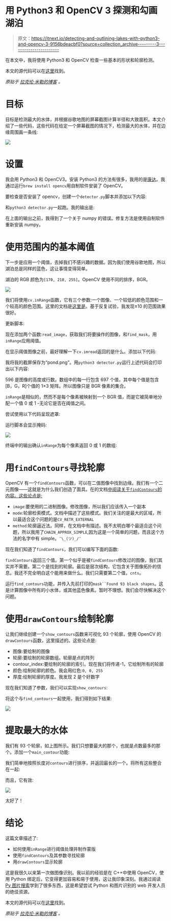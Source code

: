 # 用 Python3 和 OpenCV 3 探测和勾画湖泊

> 原文：<https://itnext.io/detecting-and-outlining-lakes-with-python3-and-opencv-3-9156bdeacbf0?source=collection_archive---------3----------------------->

在本文中，我将使用 Python3 和 OpenCV 检查一些基本的形状和轮廓检测。

本文的源代码可以在[这里](https://github.com/lmiller1990/python-opencv-lake-recognition)找到。

*原贴于* [*拉克伦·米勒的博客*](https://lmiller1990.github.io/electic/) *。*

# 目标

目标是检测最大的水体，并根据谷歌地图的屏幕截图计算半径和大致面积。本文介绍了一些代码，这些代码在给定一个屏幕截图的情况下，检测最大的水体，并在边缘周围画一条线:

![](img/dedee4df4ed2a18e5395f3074b83222f.png)

# 设置

我会用 Python3 和 OpenCV3。安装 Python3 的方法有很多，我用的是[康达](https://anaconda.org/anaconda/python)。我通过运行`brew install opencv`用自制软件安装了 OpenCV。

要检查是否安装了 opencv，创建一个`detector.py`脚本并添加以下内容:

和`python3 detector.py`一起跑。我的输出是:

在上面的输出之前，我得到了一个关于 numpy 的错误。修复方法是使用自制软件重新安装 numpy。

# 使用范围内的基本阈值

下一步是应用一个阈值，去掉我们不感兴趣的数据。因为我们使用谷歌地图，所以湖泊总是同样的蓝色，这让事情变得简单。

湖泊的 RGB 颜色为`[170, 218, 255]`。OpenCV 使用不同的排序，BGR。

![](img/4231c9a1499de78850bed6e6b9f3c952.png)

我们将使用`cv.inRange`函数，它有三个参数:一个图像、一个较低的颜色范围和一个较高的颜色范围。这里的文档是[这里是](https://docs.opencv.org/2.4/modules/core/doc/operations_on_arrays.html#inrange)。基于反复试验，我发现±10 的范围效果很好。

更新脚本:

现在添加两个函数:`read_image`，获取我们将要操作的图像，和`find_mask`，用`inRange`应用阈值。

在显示阈值图像之前，最好理解一下`cv.imread`返回的是什么。添加以下代码:

我将我的截屏保存为“pond.png”。用`python3 detector.py`运行上述代码会打印出以下内容:

596 是图像的高度或行数。数组中的每一行包含 697 个值，其中每个值是包含[B，G，R]个值的 1×3 矩阵。所以图像只是 BGR 像素的集合。

`inRange`是相似的，然而不是每个像素被映射到一个 BGR 值，而是它被简单地分配一个值 0 或 1 -无论它是否在阈值之间。

尝试使用以下代码呈现遮罩:

运行脚本会显示掩码:

![](img/46a0ac5e0abcdcaa98423f7735c7ea87.png)

终端中的输出确认`inRange`为每个像素返回 0 或 1 的数组:

# 用`findContours`寻找轮廓

OpenCV 有一个`findContours`函数，可以在二值图像中找到边缘。我们有一个二元图像——这就是为什么我们创造了面具。在的文档[中阅读关于`findContours`的内容。这些论点是:](https://docs.opencv.org/2.4/modules/imgproc/doc/structural_analysis_and_shape_descriptors.html?#findcontours)

*   `image`:要使用的二进制图像。修改图像，所以我们应该传入一个副本
*   `mode`:轮廓检索模式。文档中描述了这些模式。我们关注的是最大的区域，所以最适合这个问题的是`CV_RETR_EXTERNAL`
*   `method`:轮廓逼近法。同样，在文档中有描述。我不太明白哪个最适合这个问题，所以我用了`CHAIN_APPROX_SIMPLE`,因为这是一个简单的问题，而且这个方法的名字中有 simple。`¯\_(ツ)_/¯`

现在我们知道了`findContours`，我们可以编写下面的函数:

`findContours`返回三个值。第一个似乎是被`findContours`修改过的图像，我们其实并不需要。第二个是找到的轮廓。最后是层次结构，它包含关于图像拓扑的信息。我还不完全明白这个能用来做什么。我们只需要第二个值，`cnts`。

运行`find_contours`功能，并传入先前打印的`mask``Found 93 black shapes`。这是计算图像中所有的小水体，或其他蓝色像素。暂时不理想。我们会尽快解决这个问题。

# 使用`drawContours`绘制轮廓

让我们继续创建一个`show_contours`函数来可视化 93 个轮廓，使用 OpenCV 的`drawContours`函数，这里描述的。这些论点是:

*   图像:要绘制的图像
*   轮廓:要绘制的轮廓数组。轮廓是点的阵列
*   contour_index:要绘制的轮廓的索引。现在我们将传递-1，它绘制所有的轮廓
*   颜色:绘制轮廓的颜色。我会用红色:`0, 0, 255`
*   厚度:绘制轮廓的厚度。我发现 2 是个好数字

现在我们知道了参数，我们可以实现`show_contours`:

将这个与`find_contours`一起使用，我们得到如下结果:

![](img/decd193290f11c9af93bed15495bfd96.png)

# 提取最大的水体

我们有 93 个轮廓，如上图所示。我们只想要最大的那个，也就是点数最多的那个。添加一个`main_contour`功能:

我们简单地按照长度对`contours`进行排序，并返回最长的一个。将所有这些整合在一起:

而且，它有效:

![](img/85c6a1f3e0c826531e57e9c7e8233145.png)

太好了！

# 结论

这篇文章描述了:

*   如何使用`inRange`进行阈值处理并制作蒙版
*   使用`findContours`及其参数寻找轮廓
*   用`drawContours`显示轮廓

这是我很久以来第一次做图像识别。我以前的经验是在 C++中使用 OpenCV，使用 Python 绑定后，它变得更加容易和易于使用，这让我印象深刻。我通过阅读 [Py 图片搜索](https://www.pyimagesearch.com/2014/10/20/finding-shapes-images-using-python-opencv/)学到了很多东西，这是希望尝试 Python 和图片识别的 web 开发人员的绝佳资源。

本文的源代码可以在[这里](https://github.com/lmiller1990/python-opencv-lake-recognition)找到。

*原贴于* [*拉克伦·米勒的博客*](https://lmiller1990.github.io/electic/) *。*